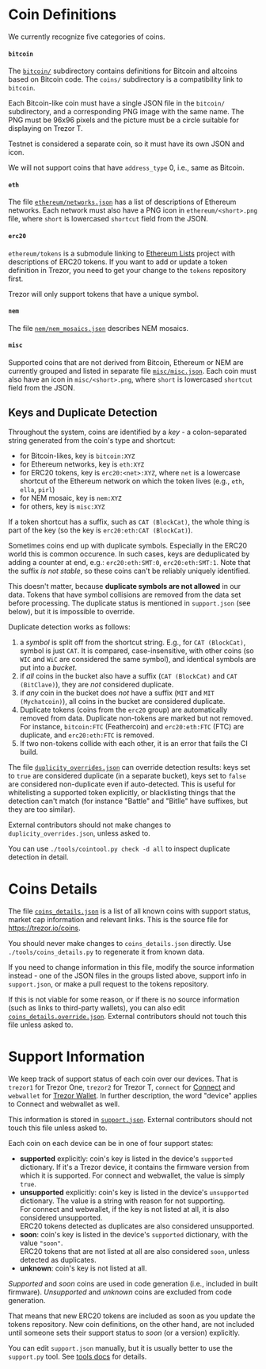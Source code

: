 # Coin Definitions

We currently recognize five categories of coins.

#### `bitcoin`

The [`bitcoin/`](bitcoin) subdirectory contains definitions for Bitcoin and altcoins
based on Bitcoin code. The `coins/` subdirectory is a compatibility link to `bitcoin`.

Each Bitcoin-like coin must have a single JSON file in the `bitcoin/` subdirectory,
and a corresponding PNG image with the same name. The PNG must be 96x96 pixels and
the picture must be a circle suitable for displaying on Trezor T.

Testnet is considered a separate coin, so it must have its own JSON and icon.

We will not support coins that have `address_type` 0, i.e., same as Bitcoin.

#### `eth`

The file [`ethereum/networks.json`](ethereum/networks.json) has a list of descriptions
of Ethereum networks. Each network must also have a PNG icon in `ethereum/<short>.png`
file, where `short` is lowercased `shortcut` field from the JSON.

#### `erc20`

`ethereum/tokens` is a submodule linking to [Ethereum Lists](https://github.com/ethereum-lists/tokens) project with descriptions of ERC20 tokens. If you want to add or update a token
definition in Trezor, you need to get your change to the `tokens` repository first.

Trezor will only support tokens that have a unique symbol.

#### `nem`

The file [`nem/nem_mosaics.json`](nem/nem_mosaics.json) describes NEM mosaics.

#### `misc`

Supported coins that are not derived from Bitcoin, Ethereum or NEM are currently grouped
and listed in separate file [`misc/misc.json`](misc/misc.json). Each coin must also have
an icon in `misc/<short>.png`, where `short` is lowercased `shortcut` field from the JSON.

## Keys and Duplicate Detection

Throughout the system, coins are identified by a _key_ - a colon-separated string
generated from the coin's type and shortcut:

* for Bitcoin-likes, key is `bitcoin:XYZ`
* for Ethereum networks, key is `eth:XYZ`
* for ERC20 tokens, key is `erc20:<net>:XYZ`, where `net` is a lowercase shortcut
  of the Ethereum network on which the token lives (e.g., `eth`, `ella`, `pirl`)
* for NEM mosaic, key is `nem:XYZ`
* for others, key is `misc:XYZ`

If a token shortcut has a suffix, such as `CAT (BlockCat)`, the whole thing is part
of the key (so the key is `erc20:eth:CAT (BlockCat)`).

Sometimes coins end up with duplicate symbols. Especially in the ERC20 world this is
common occurence. In such cases, keys are deduplicated by adding a counter at end,
e.g.: `erc20:eth:SMT:0`, `erc20:eth:SMT:1`. Note that the suffix _is not stable_, so
these coins can't be reliably uniquely identified.

This doesn't matter, because **duplicate symbols are not allowed** in our data. Tokens
that have symbol collisions are removed from the data set before processing. The duplicate
status is mentioned in `support.json` (see below), but it is impossible to override.

Duplicate detection works as follows:

1. a _symbol_ is split off from the shortcut string. E.g., for `CAT (BlockCat)`, symbol
   is just `CAT`. It is compared, case-insensitive, with other coins (so `WIC` and `WiC`
   are considered the same symbol), and identical symbols are put into a _bucket_.
2. if _all_ coins in the bucket also have a suffix (`CAT (BlockCat)` and `CAT (BitClave)`),
   they are _not_ considered duplicate.
3. if _any_ coin in the bucket does _not_ have a suffix (`MIT` and `MIT (Mychatcoin)`),
   all coins in the bucket are considered duplicate.
4. Duplicate tokens (coins from the `erc20` group) are automatically removed from data.
   Duplicate non-tokens are marked but not removed. For instance, `bitcoin:FTC` (Feathercoin)
   and `erc20:eth:FTC` (FTC) are duplicate, and `erc20:eth:FTC` is removed.
5. If two non-tokens collide with each other, it is an error that fails the CI build.

The file [`duplicity_overrides.json`](duplicity_overrides.json) can override detection
results: keys set to `true` are considered duplicate (in a separate bucket), keys set
to `false` are considered non-duplicate even if auto-detected. This is useful for
whitelisting a supported token explicitly, or blacklisting things that the detection
can't match (for instance "Battle" and "Bitlle" have suffixes, but they are too similar).

External contributors should not make changes to `duplicity_overrides.json`, unless
asked to.

You can use `./tools/cointool.py check -d all` to inspect duplicate detection in detail.


# Coins Details

The file [`coins_details.json`](coins_details.json) is a list of all known coins
with support status, market cap information and relevant links. This is the source
file for https://trezor.io/coins.

You should never make changes to `coins_details.json` directly. Use `./tools/coins_details.py`
to regenerate it from known data.

If you need to change information in this file, modify the source information instead -
one of the JSON files in the groups listed above, support info in `support.json`, or
make a pull request to the tokens repository.

If this is not viable for some reason, or if there is no source information (such as
links to third-party wallets), you can also edit [`coins_details.override.json`](coins_details.override.json).
External contributors should not touch this file unless asked to.


# Support Information

We keep track of support status of each coin over our devices. That is
`trezor1` for Trezor One, `trezor2` for Trezor T, `connect` for [Connect](https://github.com/trezor/connect)
and `webwallet` for [Trezor Wallet](https://wallet.trezor.io/). In further description, the word "device"
applies to Connect and webwallet as well.

This information is stored in [`support.json`](support.json).
External contributors should not touch this file unless asked to.

Each coin on each device can be in one of four support states:

* **supported** explicitly: coin's key is listed in the device's `supported`
  dictionary. If it's a Trezor device, it contains the firmware version from which
  it is supported. For connect and webwallet, the value is simply `true`.
* **unsupported** explicitly: coin's key is listed in the device's `unsupported`
  dictionary. The value is a string with reason for not supporting.  
  For connect and webwallet, if the key is not listed at all, it is also considered unsupported.  
  ERC20 tokens detected as duplicates are also considered unsupported.
* **soon**: coin's key is listed in the device's `supported` dictionary, with
  the value `"soon"`.  
  ERC20 tokens that are not listed at all are also considered `soon`, unless detected
  as duplicates.
* **unknown**: coin's key is not listed at all.

_Supported_ and _soon_ coins are used in code generation (i.e., included in built firmware).
_Unsupported_ and _unknown_ coins are excluded from code generation.

That means that new ERC20 tokens are included as soon as you update the tokens repository.
New coin definitions, on the other hand, are not included until someone sets their
support status to _soon_ (or a version) explicitly.

You can edit `support.json` manually, but it is usually better to use the `support.py` tool.
See [tools docs](../tools) for details.

